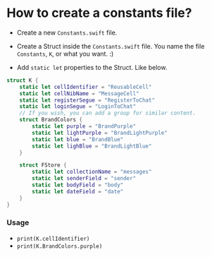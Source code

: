 # How to create a constants file?

- Create a new `Constants.swift` file.

- Create a Struct inside the `Constants.swift` file. You name the file `Constants`, `K`, or what you want. :)

- Add `static let` properties to the Struct. Like below.

```swift
struct K {
    static let cellIdentifier = "ReusableCell"
    static let cellNibName = "MessageCell"
    static let registerSegue = "RegisterToChat"
    static let loginSegue = "LoginToChat"
    // If you wish, you can add a group for similar content.
    struct BrandColors {
        static let purple = "BrandPurple"
        static let lightPurple = "BrandLightPurple"
        static let blue = "BrandBlue"
        static let lighBlue = "BrandLightBlue"
    }

    struct FStore {
        static let collectionName = "messages"
        static let senderField = "sender"
        static let bodyField = "body"
        static let dateField = "date"
    }
}
```

### Usage

- `print(K.cellIdentifier)`
- `print(K.BrandColors.purple)`

